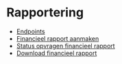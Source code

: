 ---
---

# Rapportering

- [Endpoints](endpoints)
- [Financieel rapport aanmaken](financieel-rapport-aanmaken)
- [Status opvragen financieel rapport](status-opvragen-financieel-rapport)
- [Download financieel rapport](download-financieel-rapport)